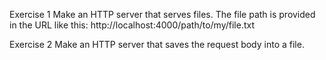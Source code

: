 Exercise 1
Make an HTTP server that serves files. The file path is provided in the URL like this: http://localhost:4000/path/to/my/file.txt

Exercise 2
Make an HTTP server that saves the request body into a file.